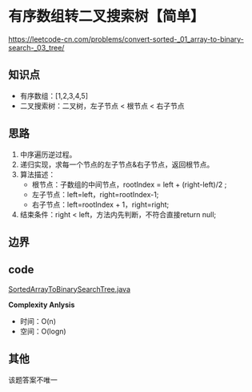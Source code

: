 # 有序数组转二叉搜索树【简单】
 <https://leetcode-cn.com/problems/convert-sorted-_01_array-to-binary-search-_03_tree/>
 
 ## 知识点
 - 有序数组：[1,2,3,4,5]
 - 二叉搜索树：二叉树，左子节点 < 根节点 < 右子节点 
 
## 思路
1. 中序遍历逆过程。
2. 递归实现，求每一个节点的左子节点&右子节点，返回根节点。
3. 算法描述：
    - 根节点：子数组的中间节点，rootIndex = left + (right-left)/2 ;
    - 左子节点：left=left，right=rootIndex-1;
    - 右子节点：left=rootIndex + 1，right=right;
 4. 结束条件：right < left，方法内先判断，不符合直接return null;
  
## 边界

## code
 [SortedArrayToBinarySearchTree.java](SortedArrayToBinarySearchTree.java)

 
**Complexity Anlysis**
 - 时间：O(n)
 - 空间：O(logn)

## 其他
该题答案不唯一
 
 

 
 
 

    


